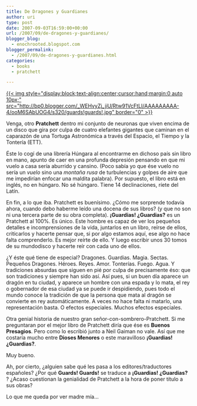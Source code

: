 ```yaml
---
title: De Dragones y Guardianes
author: uri
type: post
date: 2007-09-03T16:59:00+00:00
url: /2007/09/de-dragones-y-guardianes/
blogger_blog:
  - enochrooted.blogspot.com
blogger_permalink:
  - /2007/09/de-dragones-y-guardianes.html
categories:
  - books
  - pratchett

---
```

[{{< img style="display:block;text-align:center;cursor:hand;margin:0 auto 10px;" src="http://bp0.blogger.com/_WEHvyZj_jiU/Rtw91VcFtLI/AAAAAAAAA-4/ooM6SAbUOG4/s320/guards!guards!.jpg" border="0" >}}][1]

Venga, otro <span style="font-weight:bold;">Pratchett</span> dentro mi conjunto de neuronas que viven encima de un disco que gira por culpa de cuatro elefantes gigantes que caminan en el caparazón de una Tortuga Astronómica a través del Espacio, el Tiempo y la Tontería (ETT).

Éste lo cogí de una librería Húngara al encontrarme en dichoso país sin libro en mano, apunto de caer en una profunda depresión pensando en que mi vuelo a casa sería aburrido y cansino. (Poco sabía yo que ése vuelo no sería un <span style="font-style:italic;">vuelo</span> sino una <span style="font-style:italic;">montaña rusa</span> de turbulencias y golpes de aire que me impedirían enfocar una maldita palabra). Por supuesto, el libro está en inglés, no en húngaro. No sé húngaro. Tiene 14 declinaciones, ríete del Latín.

En fin, a lo que iba. Pratchett es buenísimo. ¿Cómo me sorprende todavía ahora, cuando debo haberme leído una docena de sus libros? (y que no son ni una tercera parte de su obra completa). <span style="font-weight:bold;">¡Guardias! ¿Guardias?</span> es un Pratchett al 100%. Es único. Este hombre es capaz de ver los pequeños detalles e incomprensiones de la vida, juntarlos en un libro, reírse de ellos, criticarlos y hacerte pensar que, si por algo estamos aquí, ese algo no hace falta comprenderlo. Es mejor reírte de ello. Y luego escribir unos 30 tomos de su mundodisco y hacerte reír con cada uno de ellos.

¿Y éste qué tiene de especial? Dragones. Guardias. Magia. Sectas. Pequeños Dragones. Héroes. Reyes. Amor. Tonterías. Fuego. Agua. Y tradiciones absurdas que siguen en pié por culpa de precisamente éso: que son tradiciones y siempre han sido así. Así pues, si un buen día aparece un dragón en tu ciudad, y aparece un hombre con una espada y lo mata, el rey o gobernador de esa ciudad ya se puede ir despidiendo, pues todo el mundo conoce la tradición de que la persona que mata al dragón se convierte en rey automáticamente. A veces no hace falta ni matarlo, una representación basta. O efectos especiales. Muchos efectos especiales.

Otra genial historia de nuestro gran señor-con-sombrero-Pratchett. Si me preguntaran por el mejor libro de Pratchett diría que ése es <span style="font-weight:bold;">Buenos Presagios</span>. Pero como lo escribió junto a Neil Gaiman no vale. Así que me costaría mucho entre <span style="font-weight:bold;">Dioses Menores</span> o este maravilloso <span style="font-weight:bold;">¡Guardias! ¿Guardias?</span>.

Muy bueno.

Ah, por cierto, ¿alguien sabe qué les pasa a los editores/traductores españoles? ¿Por qué <span style="font-weight:bold;">Guards! Guards!</span> se traduce a <span style="font-weight:bold;">¡Guardias! ¿Guardias?</span> ? ¿Acaso cuestionan la genialidad de Pratchett a la hora de poner título a sus obras? 

Lo que me queda por ver madre mía&#8230;

 [1]: http://bp0.blogger.com/_WEHvyZj_jiU/Rtw91VcFtLI/AAAAAAAAA-4/ooM6SAbUOG4/s1600-h/guards!guards!.jpg